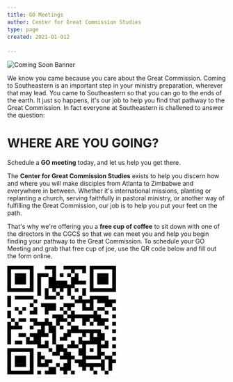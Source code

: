 ```yaml
---
title: GO Meetings
author: Center for Great Commission Studies
type: page
created: 2021-01-012

---
```


![Coming Soon Banner](https://i.imgur.com/pxK8WAn.png)

We know you came because you care about the Great Commission. Coming to Southeastern is an important step in your ministry preparation, wherever that may lead. You came to Southeastern so that you can go to the ends of the earth. It just so happens, it's our job to help you find that pathway to the Great
Commission. In fact everyone at Southeastern is challened to answer the question:
# WHERE ARE YOU GOING?

Schedule a **GO meeting** today, and let us help you get there.

The **Center for Great Commission Studies** exists to help you discern how and where you will make disciples from Atlanta to Zimbabwe and everywhere in between. Whether it's international missions, planting or replanting a church, serving faithfully in pastoral ministry, or another way of fulfilling the Great Commission, our job is to help you put your feet on the path.

That's why we're offering you a **free cup of coffee** to sit down with one of the directors in the CGCS so that we can meet you and help
you begin finding your pathway to the Great Commission. To schedule your GO Meeting and grab that free cup of joe, use the QR code below and fill out the form online.

![GO Meeting QR Code](public/go-meeting-qr.png)


